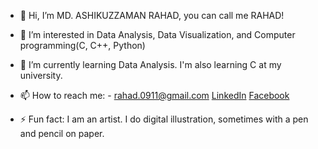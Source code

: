 - 👋 Hi, I’m MD. ASHIKUZZAMAN RAHAD, you can call me RAHAD!
- 👀 I’m interested in Data Analysis, Data Visualization, and Computer programming(C, C++, Python)
- 🌱 I’m currently learning Data Analysis. I'm also learning C at my university.
  
- 📫 How to reach me: - rahad.0911@gmail.com 
  [LinkedIn](https://www.linkedin.com/in/ashikuzzaman-rahad/) 
  [Facebook](https://www.facebook.com/apon.rahad.9)
- ⚡ Fun fact: I am an artist. I do digital illustration, sometimes with a pen and pencil on paper.

<!---
rahad404/rahad404 is a ✨ special ✨ repository because its `README.md` (this file) appears on your GitHub profile.
You can click the Preview link to take a look at your changes.
--->
